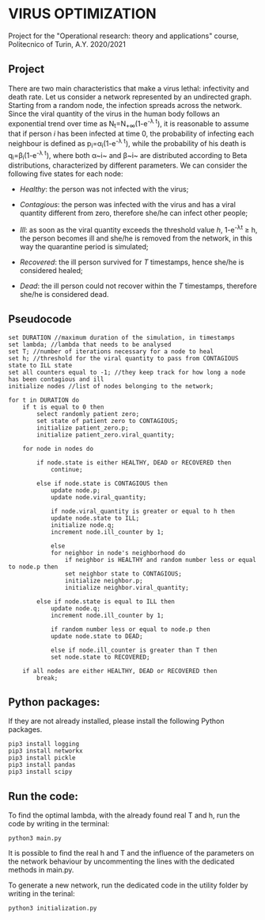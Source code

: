 # VIRUS OPTIMIZATION

Project for the "Operational research: theory and applications" course, Politecnico of Turin, A.Y. 2020/2021



## Project

There are two main characteristics that make a virus lethal: infectivity and death rate. Let us consider a network represented by an undirected graph. Starting from a random node, the infection spreads across the network. Since the viral quantity of the virus in the human body follows an exponential trend over time as N<sub>t</sub>=N<sub>+&#8734;</sub>(1-e<sup>-&lambda; t</sup>), it is reasonable to assume that if person *i* has been infected at time 0, the probability of infecting each neighbour is defined as  p<sub>i</sub>=&alpha;<sub>i</sub>(1-e<sup>-&lambda; t</sup>), while the probability of his death is q<sub>i</sub>=&beta;<sub>i</sub>(1-e<sup>-&lambda; t</sup>), where both &alpha;~i~ and &beta;~i~ are distributed according to Beta distributions, characterized by different parameters. We can consider the following five states for each node:

- *Healthy*: the person was not infected with the virus;

- *Contagious*: the person was infected with the virus and has a viral quantity different from zero, therefore she/he can infect other people;

- *Ill*: as soon as the viral quantity exceeds the threshold value *h*, 1-e<sup>-&lambda;t</sup> &geq; h​, the person becomes ill and she/he is removed from the network, in this way the quarantine period is simulated;

- *Recovered*: the ill person survived for *T* timestamps, hence she/he is considered healed;

- *Dead*: the ill person could not recover within the *T* timestamps, therefore she/he is considered dead.


  

## Pseudocode
```pseudocode
set DURATION //maximum duration of the simulation, in timestamps
set lambda; //lambda that needs to be analysed
set T; //number of iterations necessary for a node to heal
set h; //threshold for the viral quantity to pass from CONTAGIOUS state to ILL state
set all counters equal to -1; //they keep track for how long a node has been contagious and ill
initialize nodes //list of nodes belonging to the network;
 
for t in DURATION do
	if t is equal to 0 then
		select randomly patient zero;
		set state of patient zero to CONTAGIOUS;
		initialize patient_zero.p;
		initialize patient_zero.viral_quantity;

	for node in nodes do

		if node.state is either HEALTHY, DEAD or RECOVERED then
			continue;

		else if node.state is CONTAGIOUS then
			update node.p;
			update node.viral_quantity;

		    if node.viral_quantity is greater or equal to h then
			update node.state to ILL;
			initialize node.q;
			increment node.ill_counter by 1;

		    else
			for neighbor in node's neighborhood do
			    if neighbor is HEALTHY and random number less or equal to node.p then
				set neighbor state to CONTAGIOUS;
				initialize neighbor.p;
				initialize neighbor.viral_quantity;

		else if node.state is equal to ILL then
			update node.q;
			increment node.ill_counter by 1;

		    if random number less or equal to node.p then
			update node.state to DEAD;

		    else if node.ill_counter is greater than T then
			set node.state to RECOVERED;

	if all nodes are either HEALTHY, DEAD or RECOVERED then
		break;
```




## Python packages:
If they are not already installed, please install the following Python packages.

```shell
pip3 install logging
pip3 install networkx
pip3 install pickle
pip3 install pandas
pip3 install scipy
```



## Run the code:
To find the optimal lambda, with the already found real T and h, run the code by writing in the terminal:

```shell
python3 main.py
```

It is possible to find the real h and T and the influence of the parameters on the network behaviour by uncommenting the lines with the dedicated methods in main.py.

To generate a new network, run the dedicated code in the utility folder by writing in the terinal:

```shell
python3 initialization.py
```

